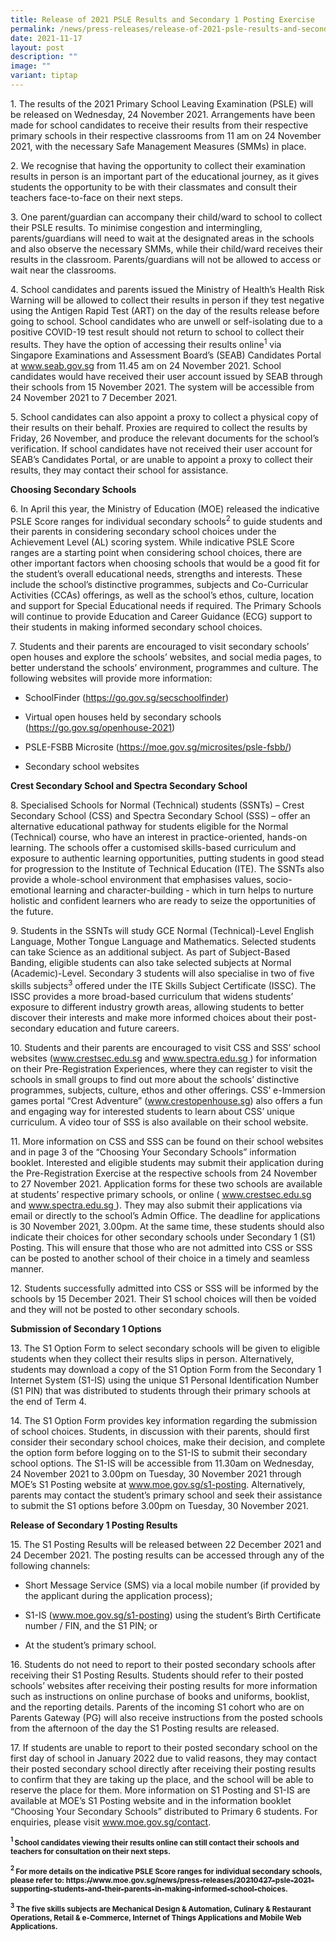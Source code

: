 ```yaml
---
title: Release of 2021 PSLE Results and Secondary 1 Posting Exercise
permalink: /news/press-releases/release-of-2021-psle-results-and-secondary-1-posting-exercise/
date: 2021-11-17
layout: post
description: ""
image: ""
variant: tiptap
---
```

<p>1. The results of the 2021 Primary School Leaving Examination (PSLE) will
be released on Wednesday, 24 November 2021. Arrangements have been made
for school candidates to receive their results from their respective primary
schools in their respective classrooms from 11 am on 24 November 2021,
with the necessary Safe Management Measures (SMMs) in place.</p>
<p>2. We recognise that having the opportunity to collect their examination
results in person is an important part of the educational journey, as it
gives students the opportunity to be with their classmates and consult
their teachers face-to-face on their next steps.</p>
<p>3. One parent/guardian can accompany their child/ward to school to collect
their PSLE results. To minimise congestion and intermingling, parents/guardians
will need to wait at the designated areas in the schools and also observe
the necessary SMMs, while their child/ward receives their results in the
classroom. Parents/guardians will not be allowed to access or wait near
the classrooms.</p>
<p>4. School candidates and parents issued the Ministry of Health’s Health
Risk Warning will be allowed to collect their results in person if they
test negative using the Antigen Rapid Test (ART) on the day of the results
release before going to school. School candidates who are unwell or self-isolating
due to a positive COVID-19 test result should not return to school to collect
their results. They have the option of accessing their results online<sup>1</sup> via
Singapore Examinations and Assessment Board’s (SEAB) Candidates Portal
at <a href="https://www.seab.gov.sg/" rel="noopener noreferrer nofollow" target="_blank"><u>www.seab.gov.sg</u></a> from
11.45 am on 24 November 2021. School candidates would have received their
user account issued by SEAB through their schools from 15 November 2021.
The system will be accessible from 24 November 2021 to 7 December 2021.</p>
<p>5. School candidates can also appoint a proxy to collect a physical copy
of their results on their behalf. Proxies are required to collect the results
by Friday, 26 November, and produce the relevant documents for the school’s
verification. If school candidates have not received their user account
for SEAB’s Candidates Portal, or are unable to appoint a proxy to collect
their results, they may contact their school for assistance.</p>
<p><strong>Choosing Secondary Schools</strong>
</p>
<p>6. In April this year, the Ministry of Education (MOE) released the indicative
PSLE Score ranges for individual secondary schools<sup>2</sup> to guide
students and their parents in considering secondary school choices under
the Achievement Level (AL) scoring system. While indicative PSLE Score
ranges are a starting point when considering school choices, there are
other important factors when choosing schools that would be a good fit
for the student’s overall educational needs, strengths and interests. These
include the school’s distinctive programmes, subjects and Co-Curricular
Activities (CCAs) offerings, as well as the school’s ethos, culture, location
and support for Special Educational needs if required. The Primary Schools
will continue to provide Education and Career Guidance (ECG) support to
their students in making informed secondary school choices.</p>
<p>7. Students and their parents are encouraged to visit secondary schools’
open houses and explore the schools’ websites, and social media pages,
to better understand the schools’ environment, programmes and culture.
The following websites will provide more information:</p>
<ul data-tight="true" class="tight">
<li>
<p>SchoolFinder (<a href="https://www.seab.gov.sg/" rel="noopener noreferrer nofollow" target="_blank"><u>https://go.gov.sg/secschoolfinder</u></a>)</p>
</li>
<li>
<p>Virtual open houses held by secondary schools (<a href="https://www.seab.gov.sg/" rel="noopener noreferrer nofollow" target="_blank"><u>https://go.gov.sg/openhouse-2021</u></a>)</p>
</li>
<li>
<p>PSLE-FSBB Microsite (<a href="https://www.seab.gov.sg/" rel="noopener noreferrer nofollow" target="_blank"><u>https://moe.gov.sg/microsites/psle-fsbb/</u></a>)</p>
</li>
<li>
<p>Secondary school websites</p>
</li>
</ul>
<p><strong>Crest Secondary School and Spectra Secondary School</strong>
</p>
<p>8. Specialised Schools for Normal (Technical) students (SSNTs) – Crest
Secondary School (CSS) and Spectra Secondary School (SSS) – offer an alternative
educational pathway for students eligible for the Normal (Technical) course,
who have an interest in practice-oriented, hands-on learning. The schools
offer a customised skills-based curriculum and exposure to authentic learning
opportunities, putting students in good stead for progression to the Institute
of Technical Education (ITE). The SSNTs also provide a whole-school environment
that emphasises values, socio-emotional learning and character-building
- which in turn helps to nurture holistic and confident learners who are
ready to seize the opportunities of the future.</p>
<p>9. Students in the SSNTs will study GCE Normal (Technical)-Level English
Language, Mother Tongue Language and Mathematics. Selected students can
take Science as an additional subject. As part of Subject-Based Banding,
eligible students can also take selected subjects at Normal (Academic)-Level.
Secondary 3 students will also specialise in two of five skills subjects<sup>3</sup> offered
under the ITE Skills Subject Certificate (ISSC). The ISSC provides a more
broad-based curriculum that widens students’ exposure to different industry
growth areas, allowing students to better discover their interests and
make more informed choices about their post-secondary education and future
careers.</p>
<p>10. Students and their parents are encouraged to visit CSS and SSS’ school
websites (<a href="https://www.seab.gov.sg/" rel="noopener noreferrer nofollow" target="_blank"><u>www.crestsec.edu.sg</u></a> and
<a href="https://www.seab.gov.sg/" rel="noopener noreferrer nofollow" target="_blank"><u>www.spectra.edu.sg</u>
</a>) for information on their Pre-Registration Experiences, where they can
register to visit the schools in small groups to find out more about the
schools’ distinctive programmes, subjects, culture, ethos and other offerings.
CSS’ e-Immersion games portal “Crest Adventure” (<a href="https://www.seab.gov.sg/" rel="noopener noreferrer nofollow" target="_blank">www.crestopenhouse.sg</a>) also offers
a fun and engaging way for interested students to learn about CSS’ unique
curriculum. A video tour of SSS is also available on their school website.</p>
<p>11. More information on CSS and SSS can be found on their school websites
and in page 3 of the “Choosing Your Secondary Schools” information booklet.
Interested and eligible students may submit their application during the
Pre-Registration Exercise at the respective schools from 24 November to
27 November 2021. Application forms for these two schools are available
at students’ respective primary schools, or online ( <a href="https://www.seab.gov.sg/" rel="noopener noreferrer nofollow" target="_blank"><u>www.crestsec.edu.sg</u></a> and
<a href="https://www.seab.gov.sg/" rel="noopener noreferrer nofollow" target="_blank"><u>www.spectra.edu.sg</u>
</a>). They may also submit their applications via email or directly to the
school’s Admin Office. The deadline for applications is 30 November 2021,
3.00pm. At the same time, these students should also indicate their choices
for other secondary schools under Secondary 1 (S1) Posting. This will ensure
that those who are not admitted into CSS or SSS can be posted to another
school of their choice in a timely and seamless manner.</p>
<p>12. Students successfully admitted into CSS or SSS will be informed by
the schools by 15 December 2021. Their S1 school choices will then be voided
and they will not be posted to other secondary schools.</p>
<p><strong>Submission of Secondary 1 Options</strong>
</p>
<p>13. The S1 Option Form to select secondary schools will be given to eligible
students when they collect their results slips in person. Alternatively,
students may download a copy of the S1 Option Form from the Secondary 1
Internet System (S1-IS) using the unique S1 Personal Identification Number
(S1 PIN) that was distributed to students through their primary schools
at the end of Term 4.</p>
<p>14. The S1 Option Form provides key information regarding the submission
of school choices. Students, in discussion with their parents, should first
consider their secondary school choices, make their decision, and complete
the option form before logging on to the S1-IS to submit their secondary
school options. The S1-IS will be accessible from 11.30am on Wednesday,
24 November 2021 to 3.00pm on Tuesday, 30 November 2021 through MOE’s S1
Posting website at <a href="https://www.seab.gov.sg/" rel="noopener noreferrer nofollow" target="_blank"><u>www.moe.gov.sg/s1-posting</u></a>. Alternatively,
parents may contact the student’s primary school and seek their assistance
to submit the S1 options before 3.00pm on Tuesday, 30 November 2021.</p>
<p><strong>Release of Secondary 1 Posting Results</strong>
</p>
<p>15. The S1 Posting Results will be released between 22 December 2021 and
24 December 2021. The posting results can be accessed through any of the
following channels:</p>
<ul data-tight="true" class="tight">
<li>
<p>Short Message Service (SMS) via a local mobile number (if provided by
the applicant during the application process);</p>
</li>
<li>
<p>S1-IS (<a href="https://www.seab.gov.sg/" rel="noopener noreferrer nofollow" target="_blank"><u>www.moe.gov.sg/s1-posting</u></a>)
using the student’s Birth Certificate number / FIN, and the S1 PIN; or</p>
</li>
<li>
<p>At the student’s primary school.</p>
</li>
</ul>
<p>16. Students do not need to report to their posted secondary schools after
receiving their S1 Posting Results. Students should refer to their posted
schools’ websites after receiving their posting results for more information
such as instructions on online purchase of books and uniforms, booklist,
and the reporting details. Parents of the incoming S1 cohort who are on
Parents Gateway (PG) will also receive instructions from the posted schools
from the afternoon of the day the S1 Posting results are released.</p>
<p>17. If students are unable to report to their posted secondary school
on the first day of school in January 2022 due to valid reasons, they may
contact their posted secondary school directly after receiving their posting
results to confirm that they are taking up the place, and the school will
be able to reserve the place for them. More information on S1 Posting and
S1-IS are available at MOE’s S1 Posting website and in the information
booklet “Choosing Your Secondary Schools” distributed to Primary 6 students.
For enquiries, please visit <a href="https://www.seab.gov.sg/" rel="noopener noreferrer nofollow" target="_blank"><u>www.moe.gov.sg/contact</u></a>.</p>
<p><strong><sup><sub>1 </sub></sup><sub>School candidates viewing their results online can still contact their schools and teachers for consultation on their next steps.</sub></strong>
</p>
<p><strong><sup><sub>2 </sub></sup><sub>For more details on the indicative PSLE Score ranges for individual secondary schools, please refer to: </sub><a href="https://www.moe.gov.sg/news/press-releases/20210427-psle-2021-supporting-students-and-their-parents-in-making-informed-school-choices" rel="noopener noreferrer nofollow" target="_blank"><sub>https://www.moe.gov.sg/news/press-releases/20210427-psle-2021-supporting-students-and-their-parents-in-making-informed-school-choices</sub></a><sub>.</sub></strong>
</p>
<p><strong><sup><sub>3</sub></sup><sub> The five skills subjects are Mechanical Design &amp; Automation, Culinary &amp; Restaurant Operations, Retail &amp; e-Commerce, Internet of Things Applications and Mobile Web Applications.</sub></strong>
</p>
<p></p>